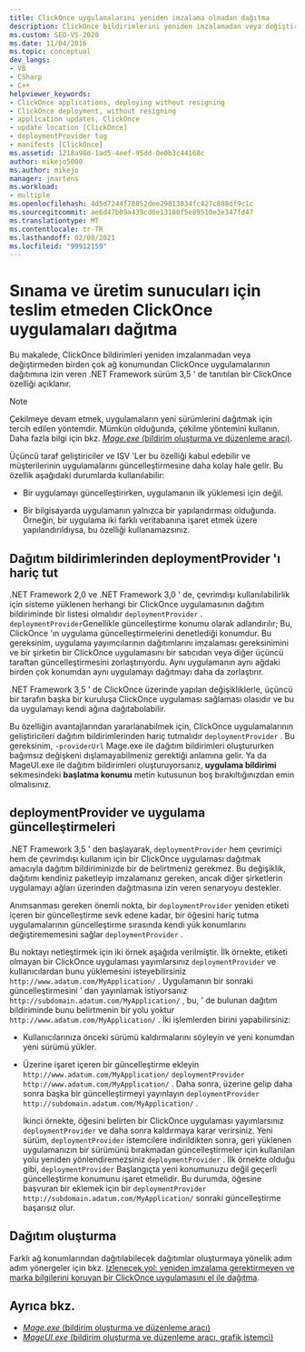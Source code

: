 ```yaml
---
title: ClickOnce uygulamalarını yeniden imzalama olmadan dağıtma
description: ClickOnce bildirimlerini yeniden imzalamadan veya değiştirmeden birden çok ağ konumundan ClickOnce uygulamalarını dağıtma hakkında bilgi edinin.
ms.custom: SEO-VS-2020
ms.date: 11/04/2016
ms.topic: conceptual
dev_langs:
- VB
- CSharp
- C++
helpviewer_keywords:
- ClickOnce applications, deploying without resigning
- ClickOnce deployment, without resigning
- application updates, ClickOnce
- update location [ClickOnce]
- deploymentProvider tag
- manifests [ClickOnce]
ms.assetid: 1218a98d-1ad5-4eef-95dd-0e0b3c44168c
author: mikejo5000
ms.author: mikejo
manager: jmartens
ms.workload:
- multiple
ms.openlocfilehash: 4d5d7244f70852dee29813834fc427c888df9c1c
ms.sourcegitcommit: ae6d47b09a439cd0e13180f5e89510e3e347fd47
ms.translationtype: MT
ms.contentlocale: tr-TR
ms.lasthandoff: 02/08/2021
ms.locfileid: "99912159"
---
```

# <a name="deploy-clickonce-applications-for-testing-and-production-servers-without-resigning"></a>Sınama ve üretim sunucuları için teslim etmeden ClickOnce uygulamaları dağıtma
Bu makalede, ClickOnce bildirimleri yeniden imzalanmadan veya değiştirmeden birden çok ağ konumundan ClickOnce uygulamalarının dağıtımına izin veren .NET Framework sürüm 3,5 ' de tanıtılan bir ClickOnce özelliği açıklanır.

> [!NOTE]
> Çekilmeye devam etmek, uygulamaların yeni sürümlerini dağıtmak için tercih edilen yöntemdir. Mümkün olduğunda, çekilme yöntemini kullanın. Daha fazla bilgi için bkz. [ *Mage.exe* (bildirim oluşturma ve düzenleme aracı)](/dotnet/framework/tools/mage-exe-manifest-generation-and-editing-tool).

 Üçüncü taraf geliştiriciler ve ISV 'Ler bu özelliği kabul edebilir ve müşterilerinin uygulamalarını güncelleştirmesine daha kolay hale gelir. Bu özellik aşağıdaki durumlarda kullanılabilir:

- Bir uygulamayı güncelleştirirken, uygulamanın ilk yüklemesi için değil.

- Bir bilgisayarda uygulamanın yalnızca bir yapılandırması olduğunda. Örneğin, bir uygulama iki farklı veritabanına işaret etmek üzere yapılandırıldıysa, bu özelliği kullanamazsınız.

## <a name="exclude-deploymentprovider-from-deployment-manifests"></a>Dağıtım bildirimlerinden deploymentProvider 'ı hariç tut
 .NET Framework 2,0 ve .NET Framework 3,0 ' de, çevrimdışı kullanılabilirlik için sisteme yüklenen herhangi bir ClickOnce uygulamasının dağıtım bildiriminde bir listesi olmalıdır `deploymentProvider` . `deploymentProvider`Genellikle güncelleştirme konumu olarak adlandırılır; Bu, ClickOnce 'ın uygulama güncelleştirmelerini denetlediği konumdur. Bu gereksinim, uygulama yayımcılarının dağıtımlarını imzalaması gereksinimini ve bir şirketin bir ClickOnce uygulamasını bir satıcıdan veya diğer üçüncü taraftan güncelleştirmesini zorlaştırıyordu. Aynı uygulamanın aynı ağdaki birden çok konumdan aynı uygulamayı dağıtmayı daha da zorlaştırır.

 .NET Framework 3,5 ' de ClickOnce üzerinde yapılan değişikliklerle, üçüncü bir tarafın başka bir kuruluşa ClickOnce uygulaması sağlaması olasıdır ve bu da uygulamayı kendi ağına dağıtabolabilir.

 Bu özelliğin avantajlarından yararlanabilmek için, ClickOnce uygulamalarının geliştiricileri dağıtım bildirimlerinden hariç tutmalıdır `deploymentProvider` . Bu gereksinim, `-providerUrl` Mage.exe ile dağıtım bildirimleri oluştururken bağımsız değişkeni dışlamayabilmeniz gerektiği anlamına gelir. Ya da MageUI.exe ile dağıtım bildirimleri oluşturuyorsanız, **uygulama bildirimi** sekmesindeki **başlatma konumu** metin kutusunun boş bırakıltığınızdan emin olmalısınız.

## <a name="deploymentprovider-and-application-updates"></a>deploymentProvider ve uygulama güncelleştirmeleri
 .NET Framework 3,5 ' den başlayarak, `deploymentProvider` hem çevrimiçi hem de çevrimdışı kullanım için bir ClickOnce uygulaması dağıtmak amacıyla dağıtım bildiriminizde bir de belirtmeniz gerekmez. Bu değişiklik, dağıtımı kendiniz paketleyip imzalamanız gereken, ancak diğer şirketlerin uygulamayı ağları üzerinden dağıtmasına izin veren senaryoyu destekler.

 Anımsanması gereken önemli nokta, bir `deploymentProvider` yeniden etiketi içeren bir güncelleştirme sevk edene kadar, bir öğesini hariç tutma uygulamalarının güncelleştirme sırasında kendi yük konumlarını değiştirememesini sağlar `deploymentProvider` .

 Bu noktayı netleştirmek için iki örnek aşağıda verilmiştir. İlk örnekte, etiketi olmayan bir ClickOnce uygulaması yayımlarsınız `deploymentProvider` ve kullanıcılardan bunu yüklemesini isteyebilirsiniz `http://www.adatum.com/MyApplication/` . Uygulamanın bir sonraki güncelleştirmesini ' dan yayınlamak istiyorsanız `http://subdomain.adatum.com/MyApplication/` , bu, ' de bulunan dağıtım bildiriminde bunu belirtmenin bir yolu yoktur `http://www.adatum.com/MyApplication/` . İki işlemlerden birini yapabilirsiniz:

- Kullanıcılarınıza önceki sürümü kaldırmalarını söyleyin ve yeni konumdan yeni sürümü yükler.

- Üzerine işaret içeren bir güncelleştirme ekleyin `http://www.adatum.com/MyApplication/` `deploymentProvider` `http://www.adatum.com/MyApplication/` . Daha sonra, üzerine gelip daha sonra başka bir güncelleştirmeyi yayınlayın `deploymentProvider` `http://subdomain.adatum.com/MyApplication/` .

  İkinci örnekte, öğesini belirten bir ClickOnce uygulaması yayımlarsınız `deploymentProvider` ve daha sonra kaldırmaya karar verirsiniz. Yeni sürüm, `deploymentProvider` istemcilere indirildikten sonra, geri yüklenen uygulamanızın bir sürümünü bırakmadan güncelleştirmeler için kullanılan yolu yeniden yönlendiremezsiniz `deploymentProvider` . İlk örnekte olduğu gibi, `deploymentProvider` Başlangıçta yeni konumunuzu değil geçerli güncelleştirme konumunu işaret etmelidir. Bu durumda, öğesine başvuran bir eklemek için bir `deploymentProvider` `http://subdomain.adatum.com/MyApplication/` sonraki güncelleştirme başarısız olur.

## <a name="create-a-deployment"></a>Dağıtım oluşturma
 Farklı ağ konumlarından dağıtılabilecek dağıtımlar oluşturmaya yönelik adım adım yönergeler için bkz. [Izlenecek yol: yeniden imzalama gerektirmeyen ve marka bilgilerini koruyan bir ClickOnce uygulamasını el ile dağıtma](../deployment/walkthrough-manually-deploying-a-clickonce-app-no-re-signing-required.md).

## <a name="see-also"></a>Ayrıca bkz.
- [*Mage.exe* (bildirim oluşturma ve düzenleme aracı)](/dotnet/framework/tools/mage-exe-manifest-generation-and-editing-tool)
- [*MageUI.exe* (bildirim oluşturma ve düzenleme aracı, grafik istemci)](/dotnet/framework/tools/mageui-exe-manifest-generation-and-editing-tool-graphical-client)
